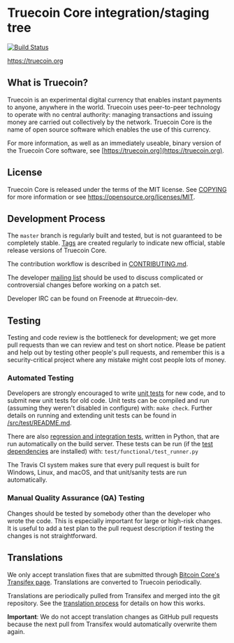 Truecoin Core integration/staging tree
=====================================

[![Build Status](https://travis-ci.org/truecoin-project/truecoin.svg?branch=master)](https://travis-ci.org/truecoin-project/truecoin)

https://truecoin.org

What is Truecoin?
----------------

Truecoin is an experimental digital currency that enables instant payments to
anyone, anywhere in the world. Truecoin uses peer-to-peer technology to operate
with no central authority: managing transactions and issuing money are carried
out collectively by the network. Truecoin Core is the name of open source
software which enables the use of this currency.

For more information, as well as an immediately useable, binary version of
the Truecoin Core software, see [https://truecoin.org](https://truecoin.org).

License
-------

Truecoin Core is released under the terms of the MIT license. See [COPYING](COPYING) for more
information or see https://opensource.org/licenses/MIT.

Development Process
-------------------

The `master` branch is regularly built and tested, but is not guaranteed to be
completely stable. [Tags](https://github.com/truecoin-project/truecoin/tags) are created
regularly to indicate new official, stable release versions of Truecoin Core.

The contribution workflow is described in [CONTRIBUTING.md](CONTRIBUTING.md).

The developer [mailing list](https://groups.google.com/forum/#!forum/truecoin-dev)
should be used to discuss complicated or controversial changes before working
on a patch set.

Developer IRC can be found on Freenode at #truecoin-dev.

Testing
-------

Testing and code review is the bottleneck for development; we get more pull
requests than we can review and test on short notice. Please be patient and help out by testing
other people's pull requests, and remember this is a security-critical project where any mistake might cost people
lots of money.

### Automated Testing

Developers are strongly encouraged to write [unit tests](src/test/README.md) for new code, and to
submit new unit tests for old code. Unit tests can be compiled and run
(assuming they weren't disabled in configure) with: `make check`. Further details on running
and extending unit tests can be found in [/src/test/README.md](/src/test/README.md).

There are also [regression and integration tests](/test), written
in Python, that are run automatically on the build server.
These tests can be run (if the [test dependencies](/test) are installed) with: `test/functional/test_runner.py`

The Travis CI system makes sure that every pull request is built for Windows, Linux, and macOS, and that unit/sanity tests are run automatically.

### Manual Quality Assurance (QA) Testing

Changes should be tested by somebody other than the developer who wrote the
code. This is especially important for large or high-risk changes. It is useful
to add a test plan to the pull request description if testing the changes is
not straightforward.

Translations
------------

We only accept translation fixes that are submitted through [Bitcoin Core's Transifex page](https://www.transifex.com/projects/p/bitcoin/).
Translations are converted to Truecoin periodically.

Translations are periodically pulled from Transifex and merged into the git repository. See the
[translation process](doc/translation_process.md) for details on how this works.

**Important**: We do not accept translation changes as GitHub pull requests because the next
pull from Transifex would automatically overwrite them again.
